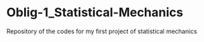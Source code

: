 # Oblig-1_Statistical-Mechanics
Repository of the codes for my first project of statistical mechanics
